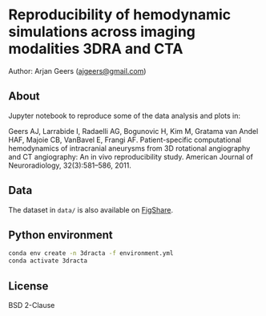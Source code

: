 # Reproducibility of hemodynamic simulations across imaging modalities 3DRA and CTA

Author: Arjan Geers (ajgeers@gmail.com)


## About

Jupyter notebook to reproduce some of the data analysis and plots in:

Geers AJ, Larrabide I, Radaelli AG, Bogunovic H, Kim M, Gratama van Andel HAF, Majoie CB, VanBavel E, Frangi AF. Patient-specific computational hemodynamics of intracranial aneurysms from 3D rotational angiography and CT angiography: An in vivo reproducibility study. American Journal of Neuroradiology, 32(3):581–586, 2011.


## Data

The dataset in `data/` is also available on [FigShare](http://doi.org/10.6084/m9.figshare.1354056).


## Python environment

```sh
conda env create -n 3dracta -f environment.yml
conda activate 3dracta
```


## License

BSD 2-Clause
